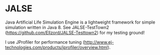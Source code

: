 JALSE
=====
Java Artificial Life Simulation Engine is a lightweight framework for simple simulation written in Java 8. See JALSE-TestTown2 (https://github.com/Ellzord/JALSE-Testtown2) for my testing ground!

I use JProfiler for performance tuning (http://www.ej-technologies.com/products/jprofiler/overview.html).
